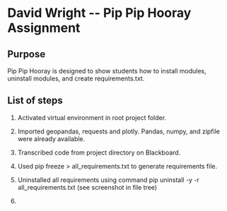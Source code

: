 # David Wright -- Pip Pip Hooray Assignment

## Purpose
Pip Pip Hooray is designed to show students how to install modules, uninstall modules, and create requirements.txt.


## List of steps

1. Activated virtual environment in root project folder.

2. Imported geopandas, requests and plotly.  Pandas, numpy, and zipfile were already available.

3. Transcribed code from project directory on Blackboard.

4. Used pip freeze > all_requirements.txt to generate requirements file.

5. Uninstalled all requirements using command pip uninstall -y -r all_requirements.txt (see screenshot in file tree)

6. 

   



